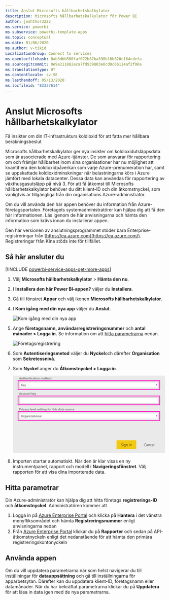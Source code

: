 ```yaml
---
title: Anslut Microsofts hållbarhetskalkylator
description: Microsofts hållbarhetskalkylator för Power BI
author: joshthor3222
ms.service: powerbi
ms.subservice: powerbi-template-apps
ms.topic: conceptual
ms.date: 01/06/2020
ms.author: v-tikid
LocalizationGroup: Connect to services
ms.openlocfilehash: 8ab3dbb500faf072b87ba398b16b820c164cdefa
ms.sourcegitcommit: 0e9e211082eca7fd939803e0cd9c6b114af2f90a
ms.translationtype: HT
ms.contentlocale: sv-SE
ms.lasthandoff: 05/13/2020
ms.locfileid: "83337614"
---
```

# <a name="connect-the-microsoft-sustainability-calculator"></a>Anslut Microsofts hållbarhetskalkylator
Få insikter om din IT-infrastrukturs koldioxid för att fatta mer hållbara beräkningsbeslut

Microsofts hållbarhetskalkylator ger nya insikter om koldioxidutsläppsdata som är associerade med Azure-tjänster. De som ansvarar för rapportering om och främjar hållbarhet inom sina organisationer har nu möjlighet att kvantifiera den koldioxidpåverkan som varje Azure-prenumeration har, samt se uppskattade koldioxidminskningar när belastningarna körs i Azure jämfört med lokala datacenter. Dessa data kan användas för rapportering av växthusgasutsläpp på nivå 3. För att få åtkomst till Microsofts hållbarhetskalkylator behöver du ditt klient-ID och din åtkomstnyckel, som vanligtvis är tillgängliga från din organisations Azure-administratör.

Om du vill använda den här appen behöver du information från Azure-företagsportalen. Företagets systemadministratörer kan hjälpa dig att få den här informationen. Läs igenom de här anvisningarna och hämta den information som krävs innan du installerar appen. 

Den här versionen av anslutningsprogrammet stöder bara Enterprise-registreringar från [https://ea.azure.com](https://ea.azure.com/). Registreringar från Kina stöds inte för tillfället.

## <a name="how-to-connect"></a>Så här ansluter du
[!INCLUDE [powerbi-service-apps-get-more-apps](../includes/powerbi-service-apps-get-more-apps.md)]

1. Välj **Microsofts hållbarhetskalkylator** \> **Hämta den nu**.
1. I **Installera den här Power BI-appen?** väljer du **Installera**.
1. Gå till fönstret **Appar** och välj ikonen **Microsofts hållbarhetskalkylator**.
1. I **Kom igång med din nya app** väljer du **Anslut**.

    ![Kom igång med din nya app](media/service-connect-to-zendesk/power-bi-new-app-connect-get-started.png)

1. Ange **företagsnamn, användarregistreringsnummer** och **antal månader \> Logga in.** Se information om att [hitta parametrarna](#finding-parameters) nedan.

    ![Företagsregistrering](media/service-connect-to-microsoft-sustainability-calculator/company-enrollment.png)

1. Som **Autentiseringsmetod** väljer du **Nyckel**och därefter **Organisation** som **Sekretessnivå**.
1. Som **Nyckel** anger du **Åtkomstnyckel \> Logga in**.

    ![Ange åtkomstnyckel](media/service-connect-to-microsoft-sustainability-calculator/access-key-entry.png)

1. Importen startar automatiskt. När den är klar visas en ny instrumentpanel, rapport och modell i **Navigeringsfönstret**. Välj rapporten för att visa dina importerade data.

## <a name="finding-parameters"></a>Hitta parametrar

Din Azure-administratör kan hjälpa dig att hitta företags **registrerings-ID** och **åtkomstnyckel**. Administratören kommer att

1. Logga in på [Azure Enterprise Portal](https://ea.azure.com) och klicka på **Hantera** i det vänstra menyfliksområdet och hämta **Registreringsnummer** enligt anvisningarna nedan
2. Från [Azure Enterprise Portal](https://ea.azure.com) klickar du på **Rapporter** och sedan på API-åtkomstnyckeln enligt det nedanstående för att hämta den primära registreringskontonyckeln

## <a name="using-the-app"></a>Använda appen

Om du vill uppdatera parametrarna när som helst navigerar du till inställningar för **datauppsättning** och gå till inställningarna för apparbetsytan. Därefter kan du uppdatera klient-ID, företagsnamn eller datamånader. När du har bekräftat parametrarna klickar du på **Uppdatera** för att läsa in data igen med de nya parametrarna.
